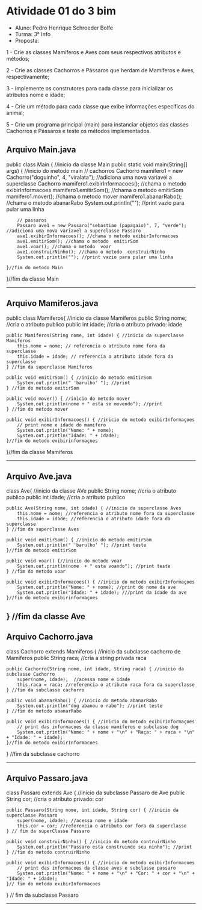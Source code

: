 # Atividade 01 do 3 bim

* Aluno: Pedro Henrique Schroeder Bolfe
* Turma: 3° Info 
* Proposta:

1 - Crie as classes Mamíferos e Aves com seus respectivos atributos e métodos;

2 - Crie as classes Cachorros e Pássaros que herdam de Mamíferos e Aves, respectivamente;

3 - Implemente os construtores para cada classe para inicializar os atributos nome e idade;

4 - Crie um método para cada classe que exibe informações específicas do animal;

5 - Crie um programa principal (main) para instanciar objetos das classes Cachorros e Pássaros e teste os métodos implementados.


Arquivo Main.java
---

public class Main { //inicio da classe Main
    public static void main(String[] args) { //inicio do metodo main
        // cachorros
        Cachorro mamifero1 = new Cachorro("doguinho", 4, "viralata"); //adiciona uma nova variavel a superclasse Cachorro
        mamifero1.exibirInformacoes();  //chama o metodo  exibirInformacoes
        mamifero1.emitirSom();  //chama o metodo emitirSom
        mamifero1.mover();  //chama o metodo  mover
        mamifero1.abanarRabo();  //chama o metodo  abanarRabo
        System.out.println(""); //print vazio para pular uma linha

        // passaros
        Passaro ave1 = new Passaro("sebastiao (papagaio)", 7, "verde"); //adiciona uma nova variavel a superclasse Passaro
        ave1.exibirInformacoes(); //chama o metodo exibirInformacoes
        ave1.emitirSom(); //chama o metodo  emitirSom
        ave1.voar(); //chama o metodo  voar
        ave1.construirNinho(); //chama o metodo  construirNinho
        System.out.println(""); //print vazio para pular uma linha

    }//fim do metodo Main
}//fim da classe Main

---

Arquivo Mamiferos.java
---

public class Mamiferos{ //inicio da classe Mamiferos
    public String nome; //cria o atributo publico
    public int idade; //cria o atributo privado: idade

    public Mamiferos(String nome, int idade) { //inicio da superclasse Mamiferos
        this.nome = nome; // referencia o atributo nome fora da superclasse
        this.idade = idade; // referencia o atributo idade fora da superclasse
    } //fim da superclasse Mamiferos

    public void emitirSom() { //inicio do metodo emitirSom
        System.out.println(" 'barulho' "); //print
    } //fim do metodo emitirSom

    public void mover() { //inicio do metodo mover
        System.out.println(nome + " esta se movendo"); //print
    } //fim do metodo mover 

    public void exibirInformacoes() { //inicio do metodo exibirInformaçoes
        // print nome e idade do mamifero
        System.out.println("Nome: " + nome); 
        System.out.println("Idade: " + idade); 
    }//fim do metodo exibirinformaçoes
}//fim da classe Mamiferos

---

Arquivo Ave.java
---

class Ave{ //inicio da classe AVe
    public String nome; //cria o atributo publico
    public int idade; //cria o atributo publico

    public Ave(String nome, int idade) { //inicio da superclasse Aves
        this.nome = nome; //referencia o atributo nome fora da superclasse
        this.idade = idade; //referencia o atributo idade fora da superclasse
    } //fim da superclasse Aves

    public void emitirSom() { //inicio do metodo emitirSom
        System.out.println(" 'barulho' "); //print teste
    }//fim do metodo emitirSom

    public void voar() {//inicio do metodo voar
        System.out.println(nome  + " esta voando"); //print teste
    } //fim do metodo voar

    public void exibirInformacoes() { //inicio do metodo exibirInformaçoes
        System.out.println("Nome: " + nome); //print do nome da ave
        System.out.println("Idade: " + idade); ///print da idade da ave
    }//fim do metodo exibirinformaçoes
    
} //fim da classe Ave
---

Arquivo Cachorro.java
---
class Cachorro extends Mamiferos { //inicio da subclasse cachorro de Mamiferos
    public String raca; //cria a string privada raca

    public Cachorro(String nome, int idade, String raca) { //inicio da subclasse Cachorro
        super(nome, idade);  //acessa nome e idade
        this.raca = raca; //referencia o atributo raca fora da superclasse
    } //fim da subclasse cachorro

    public void abanarRabo() { //inicio do metodo abanarRabo
        System.out.println("dog abanou o rabo"); //print teste
    } //fim do metodo abanarRabo

    public void exibirInformacoes() { //inicio do metodo exibirInformaçoes
        // print das informacoes da classe mamiferos e subclasse dog
        System.out.println("Nome: " + nome + "\n" + "Raça: " + raca + "\n" + "Idade: " + idade);
    }//fim do metodo exibirInformacoes
} //fim da subclasse cachorro

---

Arquivo Passaro.java
---

class Passaro extends Ave { //inicio da subclasse Passaro de Ave
    public String cor; //cria o atributo privado: cor

    public Passaro(String nome, int idade, String cor) { //inicio da superclasse Passaro
        super(nome, idade); //acessa nome e idade
        this.cor = cor; //referencia o atributo cor fora da superclasse
    } // fim da superClasse Passaro

    public void construirNinho() { //inicio do metodo contruirNinho
        System.out.println("Passaro esta construindo seu ninho"); //print
    } //fim do metodo contruirNinho

    public void exibirInformacoes() { //inicio do metodo exibirInformacoes
        // print das informacoes da classe aves e subclasse passaro
        System.out.println("Nome: " + nome + "\n" + "Cor: " + cor + "\n" + "Idade: " + idade);
    }// fim do metodo exibirInformacoes
} // fim da subclasse Passaro

---
